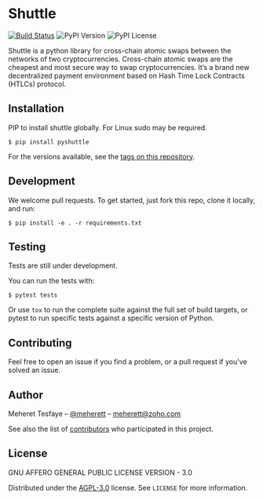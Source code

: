 # Shuttle

[![Build Status](https://travis-ci.com/meherett/shuttle.svg?branch=master)](https://travis-ci.com/meherett/shuttle)
![PyPI Version](https://img.shields.io/pypi/v/pyshuttle.svg?color=blue)
![PyPI License](https://img.shields.io/pypi/l/pyshuttle.svg?color=black)

Shuttle is a python library for cross-chain atomic swaps between the networks of two cryptocurrencies. ​Cross-chain atomic swaps are the cheapest and most secure way to swap cryptocurrencies. It’s a brand new decentralized payment environment based on Hash Time Lock Contracts (HTLCs) protocol.

## Installation
PIP to install shuttle globally. For Linux sudo may be required.
```
$ pip install pyshuttle
```
For the versions available, see the [tags on this repository](https://github.com/meherett/shuttle/tags).

## Development
We welcome pull requests. To get started, just fork this repo, clone it locally, and run:
```
$ pip install -e . -r requirements.txt
```

## Testing
Tests are still under development.

You can run the tests with:

```
$ pytest tests
```

Or use `tox` to run the complete suite against the full set of build targets, or pytest to run specific 
tests against a specific version of Python.

## Contributing
Feel free to open an issue if you find a problem, or a pull request if you've solved an issue.

## Author

Meheret Tesfaye – [@meherett](https://github.com/meherett) – meherett@zoho.com

See also the list of [contributors](https://github.com/meherett/shuttle/graphs/contributors) who participated in this project.

## License

GNU AFFERO GENERAL PUBLIC LICENSE VERSION - 3.0

Distributed under the [AGPL-3.0](https://github.com/meherett/shuttle/LICENSE) license. See ``LICENSE`` for more information.
